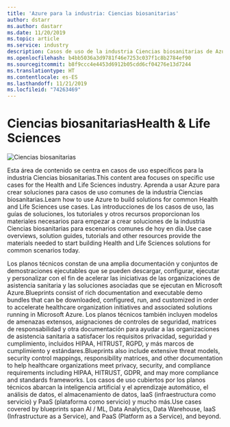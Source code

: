 ```yaml
---
title: 'Azure para la industria: Ciencias biosanitarias'
author: dstarr
ms.author: dastarr
ms.date: 11/20/2019
ms.topic: article
ms.service: industry
description: Casos de uso de la industria Ciencias biosanitarias de Azure Industry Experiences
ms.openlocfilehash: b4bb5036a3d9781f46e7253c037f1c8b2784ef90
ms.sourcegitcommit: b8f9ccc4e4453d6912b05cdd6cf04276e13d7244
ms.translationtype: HT
ms.contentlocale: es-ES
ms.lasthandoff: 11/21/2019
ms.locfileid: "74263469"
---
```

# <a name="health--life-sciences"></a><span data-ttu-id="e7730-103">Ciencias biosanitarias</span><span class="sxs-lookup"><span data-stu-id="e7730-103">Health & Life Sciences</span></span>

![Ciencias biosanitarias](./assets/index-assets/healthcare.png)

<span data-ttu-id="e7730-105">Esta área de contenido se centra en casos de uso específicos para la industria Ciencias biosanitarias.</span><span class="sxs-lookup"><span data-stu-id="e7730-105">This content area focuses on specific use cases for the Health and Life Sciences industry.</span></span> <span data-ttu-id="e7730-106">Aprenda a usar Azure para crear soluciones para casos de uso comunes de la industria Ciencias biosanitarias.</span><span class="sxs-lookup"><span data-stu-id="e7730-106">Learn how to use Azure to build solutions for common Health and Life Sciences use cases.</span></span> <span data-ttu-id="e7730-107">Las introducciones de los casos de uso, las guías de soluciones, los tutoriales y otros recursos proporcionan los materiales necesarios para empezar a crear soluciones de la industria Ciencias biosanitarias para escenarios comunes de hoy en día.</span><span class="sxs-lookup"><span data-stu-id="e7730-107">Use case overviews, solution guides, tutorials and other resources provide the materials needed to start building Health and Life Sciences solutions for common scenarios today.</span></span>

<span data-ttu-id="e7730-108">Los planos técnicos constan de una amplia documentación y conjuntos de demostraciones ejecutables que se pueden descargar, configurar, ejecutar y personalizar con el fin de acelerar las iniciativas de las organizaciones de asistencia sanitaria y las soluciones asociadas que se ejecutan en Microsoft Azure.</span><span class="sxs-lookup"><span data-stu-id="e7730-108">Blueprints consist of rich documentation and executable demo bundles  that can be downloaded, configured, run, and customized in order to accelerate healthcare organization initiatives and associated solutions running in Microsoft Azure.</span></span> <span data-ttu-id="e7730-109">Los planos técnicos también incluyen modelos de amenazas extensos, asignaciones de controles de seguridad, matrices de responsabilidad y otra documentación para ayudar a las organizaciones de asistencia sanitaria a satisfacer los requisitos privacidad, seguridad y cumplimiento, incluidos HIPAA, HITRUST, RGPD, y más marcos de cumplimiento y estándares.</span><span class="sxs-lookup"><span data-stu-id="e7730-109">Blueprints also include extensive threat models, security control mappings, responsibility matrices, and other documentation to help healthcare organizations meet privacy, security, and compliance requirements including HIPAA, HITRUST, GDPR, and may more compliance and standards frameworks.</span></span> <span data-ttu-id="e7730-110">Los casos de uso cubiertos por los planos técnicos abarcan la inteligencia artificial y el aprendizaje automático, el análisis de datos, el almacenamiento de datos, IaaS (infraestructura como servicio) y PaaS (plataforma como servicio) y mucho más.</span><span class="sxs-lookup"><span data-stu-id="e7730-110">Use cases covered by blueprints span AI / ML, Data Analytics, Data Warehouse, IaaS (Infrastructure as a Service), and PaaS (Platform as a Service), and beyond.</span></span>